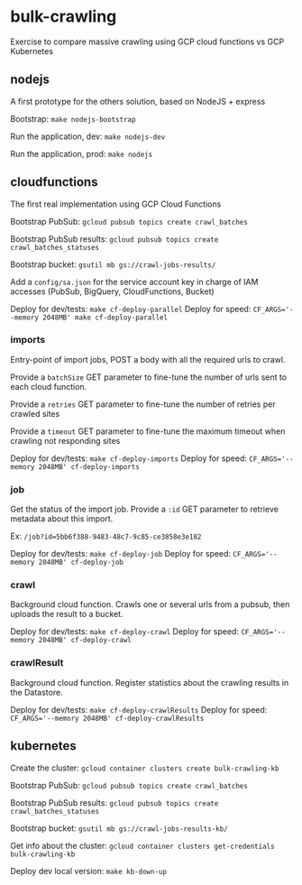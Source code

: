 # bulk-crawling

Exercise to compare massive crawling using GCP cloud functions vs GCP Kubernetes

## nodejs

A first prototype for the others solution, based on NodeJS + express

Bootstrap: `make nodejs-bootstrap`

Run the application, dev: `make nodejs-dev`

Run the application, prod: `make nodejs`

## cloudfunctions

The first real implementation using GCP Cloud Functions

Bootstrap PubSub: `gcloud pubsub topics create crawl_batches`

Bootstrap PubSub results: `gcloud pubsub topics create crawl_batches_statuses`

Bootstrap bucket: `gsutil mb gs://crawl-jobs-results/`

Add a `config/sa.json` for the service account key in charge of IAM accesses (PubSub, BigQuery, CloudFunctions, Bucket)

Deploy for dev/tests: `make cf-deploy-parallel`
Deploy for speed: `CF_ARGS='--memory 2048MB' make cf-deploy-parallel`

### imports

Entry-point of import jobs, POST a body with all the required urls to crawl.

Provide a `batchSize` GET parameter to fine-tune the number of urls sent to each cloud function.

Provide a `retries` GET parameter to fine-tune the number of retries per crawled sites

Provide a `timeout` GET parameter to fine-tune the maximum timeout when crawling not responding sites

Deploy for dev/tests: `make cf-deploy-imports`
Deploy for speed: `CF_ARGS='--memory 2048MB' cf-deploy-imports`

### job

Get the status of the import job. Provide a `:id` GET parameter to retrieve metadata about this import.

Ex: `/job?id=5bb6f388-9483-48c7-9c85-ce3858e3e182`

Deploy for dev/tests: `make cf-deploy-job`
Deploy for speed: `CF_ARGS='--memory 2048MB' cf-deploy-job`

### crawl

Background cloud function. Crawls one or several urls from a pubsub, then uploads the result
to a bucket.

Deploy for dev/tests: `make cf-deploy-crawl`
Deploy for speed: `CF_ARGS='--memory 2048MB' cf-deploy-crawl`

### crawlResult

Background cloud function. Register statistics about the crawling results in the Datastore.

Deploy for dev/tests: `make cf-deploy-crawlResults`
Deploy for speed: `CF_ARGS='--memory 2048MB' cf-deploy-crawlResults`

## kubernetes

Create the cluster: `gcloud container clusters create bulk-crawling-kb`

Bootstrap PubSub: `gcloud pubsub topics create crawl_batches`

Bootstrap PubSub results: `gcloud pubsub topics create crawl_batches_statuses`

Bootstrap bucket: `gsutil mb gs://crawl-jobs-results-kb/`

Get info about the cluster: `gcloud container clusters get-credentials bulk-crawling-kb`

Deploy dev local version: `make kb-down-up`


